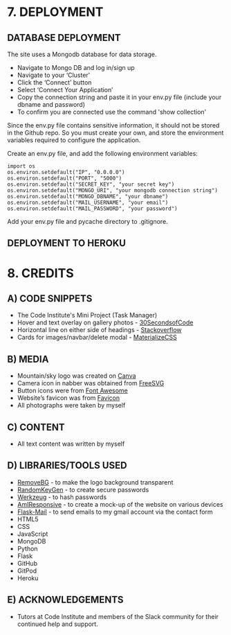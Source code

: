 # 7. DEPLOYMENT

## DATABASE DEPLOYMENT
The site uses a Mongodb database for data storage.
- Navigate to Mongo DB and log in/sign up
- Navigate to your ‘Cluster'
- Click the ‘Connect’ button
- Select ‘Connect Your Application’
- Copy the connection string and paste it in your env.py file (include your dbname and password)
- To confirm you are connected use the command 'show collection'

Since the env.py file contains sensitive information, it should not be stored in the Github repo.
So you must create your own, and store the environment variables required to configure the application.

Create an env.py file, and add the following environment variables:
```
import os
os.environ.setdefault("IP", "0.0.0.0")
os.environ.setdefault("PORT", "5000")
os.environ.setdefault("SECRET_KEY", "your secret key")
os.environ.setdefault("MONGO_URI", "your mongodb connection string")
os.environ.setdefault("MONGO_DBNAME", "your dbname")
os.environ.setdefault("MAIL_USERNAME", "your email")
os.environ.setdefault("MAIL_PASSWORD", "your password")
```
Add your env.py file and pycache directory to .gitignore.

## DEPLOYMENT TO HEROKU


# 8. CREDITS
## A) CODE SNIPPETS
- The Code Institute's Mini Project (Task Manager)
- Hover and text overlay on gallery photos - [30SecondsofCode](www.30secondsofcode.org/css/s/image-overlay-hover)
- Horizontal line on either side of headings - [Stackoverflow](www.stackoverflow.com/questions/15557627/heading-with-horizontal-line-on-either-side)
- Cards for images/navbar/delete modal - [MaterializeCSS](https://materializecss.com/)

## B) MEDIA
- Mountain/sky logo was created on [Canva](https://www.canva.com/help/article/licenses-copyright-commercial-use/)
- Camera icon in nabber was obtained from [FreeSVG](freesvg.org)
- Button icons were from [Font Awesome](https://fontawesome.com/)
- Website’s favicon was from [Favicon](https://favicon.io/)
- All photographs were taken by myself

## C) CONTENT
- All text content was written by myself

## D) LIBRARIES/TOOLS USED
- [RemoveBG](https://www.remove.bg/) - to make the logo background transparent
- [RandomKeyGen](https://randomkeygen.com/0) - to create secure passwords
- [Werkzeug](https://werkzeug.palletsprojects.com/en/2.0.x/) - to hash passwords
- [AmIResponsive](http://ami.responsivedesign.is/) - to create a mock-up of the website on various devices
- [Flask-Mail](https://pythonhosted.org/Flask-Mail/) - to send emails to my gmail account via the contact form
- HTML5
- CSS
- JavaScript
- MongoDB
- Python
- Flask
- GitHub
- GitPod
- Heroku

## E) ACKNOWLEDGEMENTS
- Tutors at Code Institute and members of the Slack community for their continued help and support.